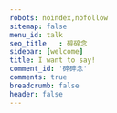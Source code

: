 ```yaml
---
robots: noindex,nofollow
sitemap: false
menu_id: talk
seo_title	: 碎碎念
sidebar: [welcome]
title: I want to say!
comment_id: '碎碎念'
comments: true
breadcrumb: false
header: false
---
```


